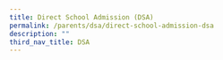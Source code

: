 ```yaml
---
title: Direct School Admission (DSA)
permalink: /parents/dsa/direct-school-admission-dsa
description: ""
third_nav_title: DSA
---
```

